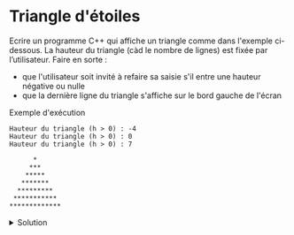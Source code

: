 # Triangle d'étoiles

Ecrire un programme C++ qui affiche un triangle comme dans l'exemple ci-dessous.
La hauteur du triangle (càd le nombre de lignes) est fixée par l’utilisateur.
Faire en sorte :
- que l'utilisateur soit invité à refaire sa saisie s'il entre une hauteur négative ou nulle
- que la dernière ligne du triangle s'affiche sur le bord gauche de l'écran

Exemple d'exécution

~~~
Hauteur du triangle (h > 0) : -4
Hauteur du triangle (h > 0) : 0
Hauteur du triangle (h > 0) : 7

      *      
     ***     
    *****    
   *******   
  *********  
 *********** 
*************
~~~


<details>
<summary>Solution</summary>

```cpp
#include <iostream>
using namespace std;

const char etoile = '*';
const char blanc = ' ';

int main() {

   int hauteur;
   do {
      cout << "Hauteur du triangle (h > 0) : ";
      cin >> hauteur;
   } while (hauteur <= 0);

   cout << endl;
   for (int ligne = 0; ligne < hauteur; ++ligne) {
      for (int i = 0; i < hauteur - ligne - 1; ++i)
         cout << blanc;
      for (int i = 0; i < 1 + 2 * ligne; ++i)
         cout << etoile;
      // la suite est optionnelle, mais logique si le caractère blanc est visible
      for (int i = 0; i < hauteur - ligne - 1; ++i)
         cout << blanc;
      cout << endl;
   }
}
```
</details>

